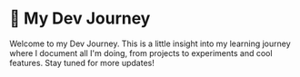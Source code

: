 # 🚀 My Dev Journey

Welcome to my Dev Journey. This is a little insight into my learning journey where I document all I'm doing, from projects to experiments and cool features. Stay tuned for more updates!
